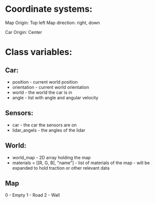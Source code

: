 # Coordinate systems:
Map Origin: Top left
Map direction: right, down

Car Origin: Center


# Class variables:

## Car:
- position - current world position
- orientation - current world orientation
- world - the world the car is in
- angle - list with angle and angular velocity


## Sensors:
- car - the car the sensors are on
- lidar_angels - the angles of the lidar

## World:
- world_map - 2D array holding the map
- materials = [[R, G, B], "name"] - list of materials of the map - will be expanded to hold traction or other relevant data

## Map
0 - Empty
1 - Road
2 - Wall
